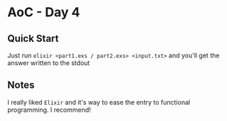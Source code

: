 # AoC - Day 4

## Quick Start

Just run `elixir <part1.exs / part2.exs> <input.txt>` and you'll get the answer
written to the stdout

## Notes

I really liked `Elixir` and it's way to ease the entry to functional
programming. I recommend!

